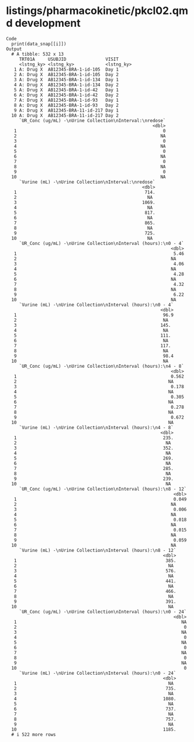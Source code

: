 # listings/pharmacokinetic/pkcl02.qmd development

    Code
      print(data_snap[[i]])
    Output
      # A tibble: 532 x 13
         TRT01A     USUBJID               VISIT     
         <lstng_ky> <lstng_ky>            <lstng_ky>
       1 A: Drug X  AB12345-BRA-1-id-105  Day 1     
       2 A: Drug X  AB12345-BRA-1-id-105  Day 2     
       3 A: Drug X  AB12345-BRA-1-id-134  Day 1     
       4 A: Drug X  AB12345-BRA-1-id-134  Day 2     
       5 A: Drug X  AB12345-BRA-1-id-42   Day 1     
       6 A: Drug X  AB12345-BRA-1-id-42   Day 2     
       7 A: Drug X  AB12345-BRA-1-id-93   Day 1     
       8 A: Drug X  AB12345-BRA-1-id-93   Day 2     
       9 A: Drug X  AB12345-BRA-11-id-217 Day 1     
      10 A: Drug X  AB12345-BRA-11-id-217 Day 2     
         `UR_Conc (ug/mL) -\nUrine Collection\nInterval:\nredose`
                                                            <dbl>
       1                                                        0
       2                                                       NA
       3                                                        0
       4                                                       NA
       5                                                        0
       6                                                       NA
       7                                                        0
       8                                                       NA
       9                                                        0
      10                                                       NA
         `Vurine (mL) -\nUrine Collection\nInterval:\nredose`
                                                        <dbl>
       1                                                 714.
       2                                                  NA 
       3                                                1069.
       4                                                  NA 
       5                                                 817.
       6                                                  NA 
       7                                                 865.
       8                                                  NA 
       9                                                 725.
      10                                                  NA 
         `UR_Conc (ug/mL) -\nUrine Collection\nInterval (hours):\n0 - 4`
                                                                   <dbl>
       1                                                            5.46
       2                                                           NA   
       3                                                            4.06
       4                                                           NA   
       5                                                            4.28
       6                                                           NA   
       7                                                            4.32
       8                                                           NA   
       9                                                            6.22
      10                                                           NA   
         `Vurine (mL) -\nUrine Collection\nInterval (hours):\n0 - 4`
                                                               <dbl>
       1                                                        96.9
       2                                                        NA  
       3                                                       145. 
       4                                                        NA  
       5                                                       111. 
       6                                                        NA  
       7                                                       117. 
       8                                                        NA  
       9                                                        98.4
      10                                                        NA  
         `UR_Conc (ug/mL) -\nUrine Collection\nInterval (hours):\n4 - 8`
                                                                   <dbl>
       1                                                           0.562
       2                                                          NA    
       3                                                           0.178
       4                                                          NA    
       5                                                           0.305
       6                                                          NA    
       7                                                           0.278
       8                                                          NA    
       9                                                           0.672
      10                                                          NA    
         `Vurine (mL) -\nUrine Collection\nInterval (hours):\n4 - 8`
                                                               <dbl>
       1                                                        235.
       2                                                         NA 
       3                                                        352.
       4                                                         NA 
       5                                                        269.
       6                                                         NA 
       7                                                        285.
       8                                                         NA 
       9                                                        239.
      10                                                         NA 
         `UR_Conc (ug/mL) -\nUrine Collection\nInterval (hours):\n8 - 12`
                                                                    <dbl>
       1                                                            0.049
       2                                                           NA    
       3                                                            0.006
       4                                                           NA    
       5                                                            0.018
       6                                                           NA    
       7                                                            0.015
       8                                                           NA    
       9                                                            0.059
      10                                                           NA    
         `Vurine (mL) -\nUrine Collection\nInterval (hours):\n8 - 12`
                                                                <dbl>
       1                                                         385.
       2                                                          NA 
       3                                                         576.
       4                                                          NA 
       5                                                         441.
       6                                                          NA 
       7                                                         466.
       8                                                          NA 
       9                                                         391.
      10                                                          NA 
         `UR_Conc (ug/mL) -\nUrine Collection\nInterval (hours):\n0 - 24`
                                                                    <dbl>
       1                                                               NA
       2                                                                0
       3                                                               NA
       4                                                                0
       5                                                               NA
       6                                                                0
       7                                                               NA
       8                                                                0
       9                                                               NA
      10                                                                0
         `Vurine (mL) -\nUrine Collection\nInterval (hours):\n0 - 24`
                                                                <dbl>
       1                                                          NA 
       2                                                         735.
       3                                                          NA 
       4                                                        1080.
       5                                                          NA 
       6                                                         737.
       7                                                          NA 
       8                                                         757.
       9                                                          NA 
      10                                                        1185.
      # i 522 more rows

